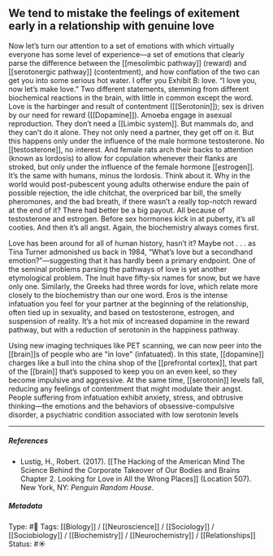 ## We tend to mistake the feelings of exitement early in a relationship with genuine love  # 

Now let’s turn our attention to a set of emotions with which virtually everyone has some level of experience—a set of emotions that clearly parse the difference between the [[mesolimbic pathway]] (reward) and [[serotonergic pathway]] (contentment), and how conflation of the two can get you into some serious hot water. I offer you Exhibit B: love. “I love you, now let’s make love.” Two different statements, stemming from different biochemical reactions in the brain, with little in common except the word. Love is the harbinger and result of contentment ([[Serotonin]]); sex is driven by our need for reward ([[Dopamine]]). Amoeba engage in asexual reproduction. They don’t need a [[Limbic system]]. But mammals do, and they can’t do it alone. They not only need a partner, they get off on it. But this happens only under the influence of the male hormone testosterone. No [[testosterone]], no interest. And female rats arch their backs to attention (known as lordosis) to allow for copulation whenever their flanks are stroked, but only under the influence of the female hormone [[estrogen]]. It’s the same with humans, minus the lordosis. Think about it. Why in the world would post-pubescent young adults otherwise endure the pain of possible rejection, the idle chitchat, the overpriced bar bill, the smelly pheromones, and the bad breath, if there wasn’t a really top-notch reward at the end of it? There had better be a big payout. All because of testosterone and estrogen. Before sex hormones kick in at puberty, it’s all cooties. And then it’s all angst. Again, the biochemistry always comes first.

Love has been around for all of human history, hasn’t it? Maybe not . . . as Tina Turner admonished us back in 1984, “What’s love but a secondhand emotion?”—suggesting that it has hardly been a primary endpoint. One of the seminal problems parsing the pathways of love is yet another etymological problem. The Inuit have fifty-six names for snow, but we have only one. Similarly, the Greeks had three words for love, which relate more closely to the biochemistry than our one word. Eros is the intense infatuation you feel for your partner at the beginning of the relationship, often tied up in sexuality, and based on testosterone, estrogen, and suspension of reality. It’s a hot mix of increased dopamine in the reward pathway, but with a reduction of serotonin in the happiness pathway.

Using new imaging techniques like PET scanning, we can now peer into the [[brain]]s of people who are "in love" (infatuated). In this state, [[dopamine]] charges like a bull into the china shop of the [[prefrontal cortex]], that part of the [[brain]] that’s supposed to keep you on an even keel, so they become impulsive and aggressive. At the same time, [[serotonin]] levels fall, reducing any feelings of contentment that might modulate their angst. People suffering from infatuation exhibit anxiety, stress, and obtrusive thinking—the emotions and the behaviors of obsessive-compulsive disorder, a psychiatric condition associated with low serotonin levels

___

##### References

- Lustig, H., Robert. (2017). [[The Hacking of the American Mind The Science Behind the Corporate Takeover of Our Bodies and Brains Chapter 2. Looking for Love in All the Wrong Places]] (Location 507). New York, NY: _Penguin Random House_.

##### Metadata

Type: #🔴 
Tags: [[Biology]] / [[Neuroscience]] / [[Sociology]] / [[Sociobiology]] / [[Biochemistry]] / [[Neurochemistry]] / [[Relationships]]
Status: #☀️ 